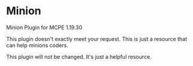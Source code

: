 # Minion
Minion Plugin for MCPE 1.19.30

This plugin doesn't exactly meet your request. This is just a resource that can help minions coders.

This plugin will not be changed. It's just a helpful resource.
